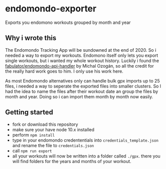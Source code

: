 # endomondo-exporter
Exports you endomono workouts grouped by month and year

## Why i wrote this 

The Endomondo Tracking App will be sundowned at the end of 2020. So i needed a way to export my workouts. Endomono itself only lets you export single workouts, but i wanted my whole workout history. Luckily i found the 
[fabulator/endomondo-api-handler](https://github.com/fabulator/endomondo-api-handler) by Michal Ozogán, so all the credit for the really hard work goes to him. I only use his work here.

As most Endomondo alternatives only can handle bulk gpx imports up to 25 files, i needed a way to seperate the exported files into smaller clusters. So I had the idea to name the files after their workout date an group the files by month and year. Doing so i can import them month by month now easily.

## Getting started

* fork or download this repository
* make sure your have node 10.x installed
* perform ```npm install```
* type in your endomondo credententials into ```credentials_template.json``` and rename the file to ```credentials.json```
* call ```npm run export```
* all your workouts will now be written into a folder called ```./gpx```. there you will find folders for the years and months of your workout.
